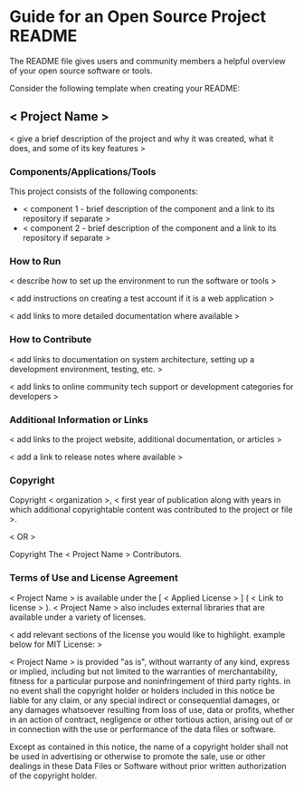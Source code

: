 # Guide for an Open Source Project README

The README file gives users and community members a helpful overview of your open source software or tools.

Consider the following template when creating your README:

## < Project Name >

< give a brief description of the project and why it was created, what it does, and some of its key features >

### Components/Applications/Tools

This project consists of the following components:
- < component 1 - brief description of the component and a link to its repository if separate >
- < component 2 - brief description of the component and a link to its repository if separate >

### How to Run

< describe how to set up the environment to run the software or tools >

< add instructions on creating a test account if it is a web application >

< add links to more detailed documentation where available >

### How to Contribute

< add links to documentation on system architecture, setting up a development environment, testing, etc. >

< add links to online community tech support or development categories for developers >

### Additional Information or Links

< add links to the project website, additional documentation, or articles >

< add a link to release notes where available >

### Copyright

Copyright < organization >, < first year of publication along with years in which additional copyrightable content was contributed to the project or file >.

< OR >

Copyright The < Project Name > Contributors.

### Terms of Use and License Agreement

< Project Name > is available under the [ < Applied License > ] ( < Link to license > ). < Project Name > also includes external libraries that are available under a variety of licenses.

< add relevant sections of the license you would like to highlight. example below for MIT License: >

< Project Name > is provided "as is", without warranty of any kind, express or implied, including but not limited to the warranties of merchantability, fitness for a particular purpose and noninfringement of third party rights. in no event shall the copyright holder or holders included in this notice be liable for any claim, or any special indirect or consequential damages, or any damages whatsoever resulting from loss of use, data or profits, whether in an action of contract, negligence or other tortious action, arising out of or in connection with the use or performance of the data files or software.

Except as contained in this notice, the name of a copyright holder shall not be used in advertising or otherwise to promote the sale, use or other dealings in these Data Files or Software without prior written authorization of the copyright holder. 